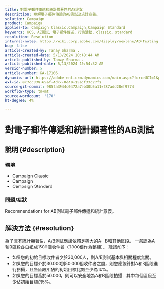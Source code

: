 ```yaml
---
title: 對電子郵件傳遞和統計顯著性的AB測試
description: 瞭解電子郵件傳遞的AB測試及統計意義。
solution: Campaign
product: Campaign
applies-to: Campaign Classic,Campaign,Campaign Standard
keywords: KCS、AB測試、電子郵件傳送、行銷活動、classic、standard
resolution: Resolution
internal-notes: https://wiki.corp.adobe.com/display/neolane/AB+Testing+for+Email+Deliveries
bug: false
article-created-by: Tanay Sharma .
article-created-date: 5/13/2024 10:48:44 AM
article-published-by: Tanay Sharma .
article-published-date: 5/13/2024 10:54:32 AM
version-number: 5
article-number: KA-17106
dynamics-url: https://adobe-ent.crm.dynamics.com/main.aspx?forceUCI=1&pagetype=entityrecord&etn=knowledgearticle&id=3f2ce659-1611-ef11-9f8a-6045bd02b206
exl-id: 0c7cc338-65ef-4dcc-8d40-25acf33c27f2
source-git-commit: 985fa3944c0472a7eb30b5a11ef87add28ef9774
workflow-type: tm+mt
source-wordcount: '170'
ht-degree: 4%

---
```


# 對電子郵件傳遞和統計顯著性的AB測試

## 說明 {#description}


### 環境

- Campaign Classic
- Campaign
- Campaign Standard


### 問題/症狀

Recommendations for AB測試電子郵件傳遞和統計意義。


## 解決方法 {#resolution}


為了具有統計顯著性，A/B測試應該依賴足夠大的A、B和其他區段。 一般認為A和B區段各自組成1500個收件者（3000個作為整體）。 建議如下：

- 如果您的初始目標收件者少於30,000人，則A/B測試基本與相關程度無關。
- 如果您的目標介於30.000到50.000個收件者之間，則您應該針對A和B區段進行拍攝，且各區段所佔的初始目標比例至少為10%。
- 如果您的目標高於50.000，則可以安全地為A和B區段拍攝，其中每個區段至少佔初始目標的5%。
